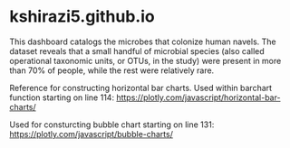 # kshirazi5.github.io

This dashboard catalogs the microbes that colonize human navels.
The dataset reveals that a small handful of microbial species (also called operational taxonomic units, or OTUs, in the study) were present in more than 70% of people, while the rest were relatively rare.

Reference for constructing horizontal bar charts. Used within barchart function starting on line 114:
https://plotly.com/javascript/horizontal-bar-charts/

Used for consturcting bubble chart starting on line 131:
https://plotly.com/javascript/bubble-charts/
